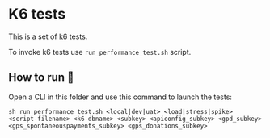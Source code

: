 # K6 tests

This is a set of [k6](https://k6.io) tests.

To invoke k6 tests use `run_performance_test.sh` script.


## How to run 🚀

Open a CLI in this folder and use this command to launch the tests:

``` shell
sh run_performance_test.sh <local|dev|uat> <load|stress|spike> <script-filename> <k6-dbname> <subkey> <apiconfig_subkey> <gpd_subkey> <gps_spontaneouspayments_subkey> <gps_donations_subkey>
```
